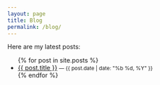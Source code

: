 ```yaml
---
layout: page
title: Blog
permalink: /blog/
---
```


Here are my latest posts:

<ul>
{% for post in site.posts %}
  <li>
    <a href="{{ post.url | relative_url }}">{{ post.title }}</a>
    <small>— {{ post.date | date: "%b %d, %Y" }}</small>
  </li>
{% endfor %}
</ul>
